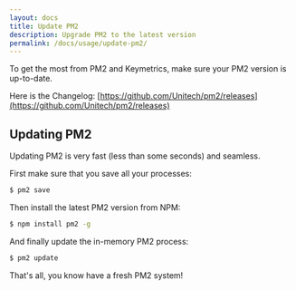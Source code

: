 ```yaml
---
layout: docs
title: Update PM2
description: Upgrade PM2 to the latest version
permalink: /docs/usage/update-pm2/
---
```


To get the most from PM2 and Keymetrics, make sure your PM2 version is up-to-date.

Here is the Changelog: [https://github.com/Unitech/pm2/releases](https://github.com/Unitech/pm2/releases)

## Updating PM2

Updating PM2 is very fast (less than some seconds) and seamless.

First make sure that you save all your processes:

```bash
$ pm2 save
```

Then install the latest PM2 version from NPM:

```bash
$ npm install pm2 -g
```

And finally update the in-memory PM2 process:

```bash
$ pm2 update
```

That's all, you know have a fresh PM2 system!


